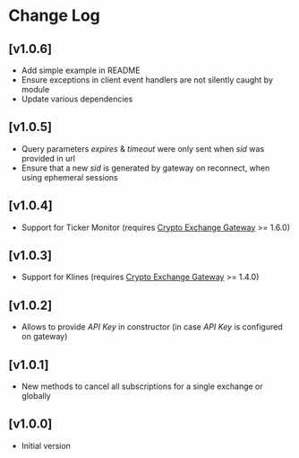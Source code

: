 # Change Log

## [v1.0.6]
* Add simple example in README
* Ensure exceptions in client event handlers are not silently caught by module
* Update various dependencies

## [v1.0.5]
* Query parameters _expires_ & _timeout_ were only sent when _sid_ was provided in url
* Ensure that a new _sid_ is generated by gateway on reconnect, when using ephemeral sessions

## [v1.0.4]
* Support for Ticker Monitor (requires [Crypto Exchange Gateway](https://github.com/aloysius-pgast/crypto-exchanges-gateway) >= 1.6.0)

## [v1.0.3]
* Support for Klines (requires [Crypto Exchange Gateway](https://github.com/aloysius-pgast/crypto-exchanges-gateway) >= 1.4.0)

## [v1.0.2]
* Allows to provide _API Key_ in constructor (in case _API Key_ is configured on gateway)

## [v1.0.1]
* New methods to cancel all subscriptions for a single exchange or globally

## [v1.0.0]
* Initial version
